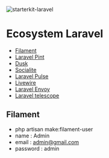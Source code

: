 
![starterkit-laravel](https://github.com/Grezor/starterkit-laravel/assets/38507456/9938b1a7-858b-4169-b021-d2e5e4598b56)

# Ecosystem Laravel 
-  [Filament](https://filamentphp.com/)
-  [Laravel Pint](https://laravel.com/docs/10.x/pint)
-  [Dusk](https://laravel.com/docs/10.x/dusk)
-  [Socialite](https://laravel.com/docs/10.x/socialite)
-  [Laravel Pulse](https://laravel.com/docs/10.x/pulse#main-content)
-  [Livewire](https://livewire.laravel.com/)
-  [Laravel Envoy](https://laravel.com/docs/10.x/envoy#main-content)
-  [Laravel telescope](https://laravel.com/docs/9.x/telescope)


## Filament
- php artisan make:filament-user 
 - name : Admin
 - email : admin@gmail.com
 - password : admin
